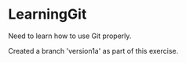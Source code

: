 # LearningGit
Need to learn how to use Git properly.

Created a branch 'version1a' as part of this exercise.
